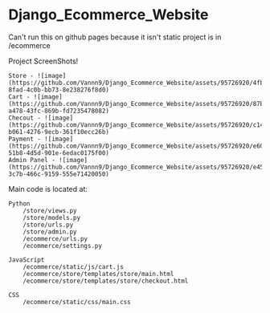 # Django_Ecommerce_Website
Can't run this on github pages because it isn't static
project is in /ecommerce

Project ScreenShots!

    Store - ![image](https://github.com/Vannn9/Django_Ecommerce_Website/assets/95726920/4fb71f2e-8fad-4c0b-bb73-8e238276f8d0)
    Cart - ![image](https://github.com/Vannn9/Django_Ecommerce_Website/assets/95726920/87b65514-a478-43fc-869b-fd7235478082)
    Checout - ![image](https://github.com/Vannn9/Django_Ecommerce_Website/assets/95726920/c141df43-b061-4276-9ecb-361f10ecc26b)
    Payment - ![image](https://github.com/Vannn9/Django_Ecommerce_Website/assets/95726920/e60c5687-51b8-4d5d-901e-6edac0175f00)
    Admin Panel - ![image](https://github.com/Vannn9/Django_Ecommerce_Website/assets/95726920/e4587982-3c7b-466c-9159-555e71420050)

Main code is located at:

    Python
        /store/views.py
        /store/models.py
        /store/urls.py
        /store/admin.py
        /ecommerce/urls.py
        /ecommerce/settings.py
        
    JavaScript
        /ecommerce/static/js/cart.js
        /ecommerce/store/templates/store/main.html
        /ecommerce/store/templates/store/checkout.html

    CSS
        /ecommerce/static/css/main.css
